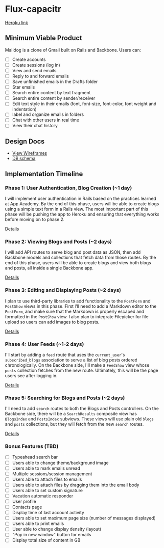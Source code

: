 # Flux-capacitr

[Heroku link][heroku]

[heroku]: https://maildog.herokuapp.com/

## Minimum Viable Product
Maildog is a clone of Gmail built on Rails and Backbone. Users can:

- [ ] Create accounts
- [ ] Create sessions (log in)
- [ ] View and send emails
- [ ] Reply to and forward emails
- [ ] Save unfinished emails in the Drafts folder
- [ ] Star emails
- [ ] Search entire content by text fragment
- [ ] Search entire content by sender/receiver
- [ ] Edit text style in their emails (font, font-size, font-color, font weight and indentation)
- [ ] label and organize emails in folders
- [ ] Chat with other users in real time
- [ ] View their chat history

## Design Docs
* [View Wireframes][views]
* [DB schema][schema]

[views]: ./docs/views.md
[schema]: ./docs/schema.md

## Implementation Timeline

### Phase 1: User Authentication, Blog Creation (~1 day)
I will implement user authentication in Rails based on the practices learned at
App Academy. By the end of this phase, users will be able to create blogs using
a simple text form in a Rails view. The most important part of this phase will
be pushing the app to Heroku and ensuring that everything works before moving on
to phase 2.

[Details][phase-one]

### Phase 2: Viewing Blogs and Posts (~2 days)
I will add API routes to serve blog and post data as JSON, then add Backbone
models and collections that fetch data from those routes. By the end of this
phase, users will be able to create blogs and view both blogs and posts, all
inside a single Backbone app.

[Details][phase-two]

### Phase 3: Editing and Displaying Posts (~2 days)
I plan to use third-party libraries to add functionality to the `PostForm` and
`PostShow` views in this phase. First I'll need to add a Markdown editor to the
`PostForm`, and make sure that the Markdown is properly escaped and formatted in
the `PostShow` view. I also plan to integrate Filepicker for file upload so
users can add images to blog posts.

[Details][phase-three]

### Phase 4: User Feeds (~1-2 days)
I'll start by adding a `feed` route that uses the `current_user`'s
`subscribed_blogs` association to serve a list of blog posts ordered
chronologically. On the Backbone side, I'll make a `FeedShow` view whose `posts`
collection fetches from the new route.  Ultimately, this will be the page users
see after logging in.

[Details][phase-four]

### Phase 5: Searching for Blogs and Posts (~2 days)
I'll need to add `search` routes to both the Blogs and Posts controllers. On the
Backbone side, there will be a `SearchResults` composite view has `BlogsIndex`
and `PostsIndex` subviews. These views will use plain old `blogs` and `posts`
collections, but they will fetch from the new `search` routes.

[Details][phase-five]

### Bonus Features (TBD)
- [ ] Typeahead search bar
- [ ] Users able to change theme/background image
- [ ] Users able to mark emails unread
- [ ] Multiple sessions/session management
- [ ] Users able to attach files to emails
- [ ] Users able to attach files by dragging them into the email body
- [ ] Users able to set custom signature
- [ ] Vacation automatic responder
- [ ] User profile
- [ ] Contacts page
- [ ] Display time of last account activity
- [ ] Users able to set maximum page size (number of messages displayed)
- [ ] Users able to print emails
- [ ] User able to change display density (layout)
- [ ] "Pop in new window" button for emails
- [ ] Display total size of content in GB

[phase-one]: ./docs/phases/phase1.md
[phase-two]: ./docs/phases/phase2.md
[phase-three]: ./docs/phases/phase3.md
[phase-four]: ./docs/phases/phase4.md
[phase-five]: ./docs/phases/phase5.md
